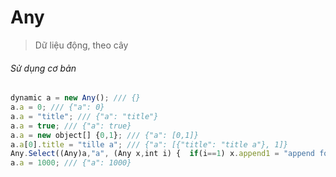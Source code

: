 # Any
> Dữ liệu động, theo cây
###### Sử dụng cơ bản
```javascript
dynamic a = new Any(); /// {}
a.a = 0; /// {"a": 0}
a.a = "title"; /// {"a": "title"}
a.a = true; /// {"a": true}
a.a = new object[] {0,1}; /// {"a": [0,1]}
a.a[0].title = "tille a"; /// {"a": [{"title": "title a"}, 1]}
Any.Select((Any)a,"a", (Any x,int i) {  if(i==1) x.append1 = "append for 1"; return 0; }); /// {"a": [{"title": "title a"}, {"append1": "append for 1"}]}
a.a = 1000; /// {"a": 1000}
```
